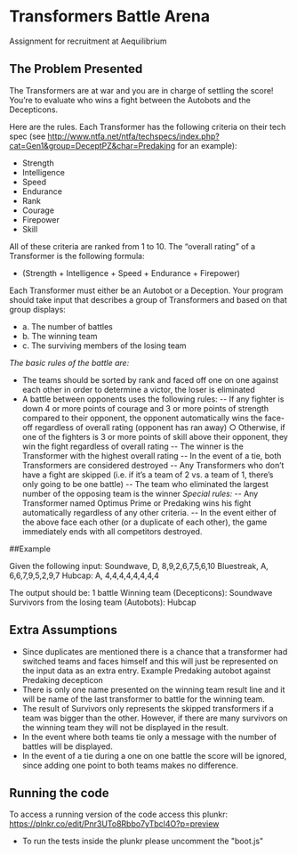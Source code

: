 # Transformers Battle Arena
Assignment for recruitment at Aequilibrium

## The Problem Presented
The Transformers are at war and you are in charge of settling the score! You’re to evaluate who wins a
fight between the Autobots and the Decepticons. 

Here are the rules.
Each Transformer has the following criteria on their tech spec (see http://www.ntfa.net/ntfa/techspecs/index.php?cat=Gen1&group=DeceptPZ&char=Predaking for an example):
- Strength
- Intelligence
- Speed
- Endurance
- Rank
- Courage
- Firepower
- Skill

All of these criteria are ranked from 1 to 10. The “overall rating” of a Transformer is the following formula:
- (Strength + Intelligence + Speed + Endurance + Firepower)

Each Transformer must either be an Autobot or a Deception. Your program should take input that describes a group of Transformers and based on that group displays:
- a. The number of battles
- b. The winning team
- c. The surviving members of the losing team

*The basic rules of the battle are:*
- The teams should be sorted by rank and faced off one on one against each other in order to determine a victor, the loser is eliminated
- A battle between opponents uses the following rules:
-- If any fighter is down 4 or more points of courage and 3 or more points of strength compared to their opponent, the opponent automatically wins the face-off regardless of overall rating (opponent has ran away) ○ Otherwise, if one of the fighters is 3 or more points of skill above their opponent, they win the fight regardless of overall rating
-- The winner is the Transformer with the highest overall rating
-- In the event of a tie, both Transformers are considered destroyed
-- Any Transformers who don’t have a fight are skipped (i.e. if it’s a team of 2 vs. a team of 1, there’s only going to be one battle)
-- The team who eliminated the largest number of the opposing team is the winner
*Special rules:*
-- Any Transformer named Optimus Prime or Predaking wins his fight automatically regardless of any other criteria.
-- In the event either of the above face each other (or a duplicate of each other), the game immediately ends with all competitors destroyed.

##Example

Given the following input:
Soundwave, D, 8,9,2,6,7,5,6,10
Bluestreak, A, 6,6,7,9,5,2,9,7
Hubcap: A, 4,4,4,4,4,4,4,4

The output should be:
1 battle
Winning team (Decepticons): Soundwave
Survivors from the losing team (Autobots): Hubcap


## Extra Assumptions
- Since duplicates are mentioned there is a chance that a transformer had switched teams and faces himself and this will just be represented on the input data as an extra entry. Example Predaking autobot against Predaking decepticon
- There is only one name presented on the winning team result line and it will be name of the last transformer to battle for the winning team.
- The result of Survivors only represents the skipped transformers if a team was bigger than the other. However, if there are many survivors on the winning team they will not be displayed in the result.
- In the event where both teams tie only a message with the number of battles will be displayed.
- In the event of a tie during a one on one battle the score will be ignored, since adding one point to both teams makes no difference.

## Running the code
To access a running version of the code access this plunkr: https://plnkr.co/edit/Pnr3UTo8Rbbo7yTbcl4O?p=preview
- To run the tests inside the plunkr please uncomment the "boot.js" <script> tag in index.html